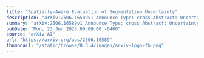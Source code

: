 ```yaml
---
title: "Spatially-Aware Evaluation of Segmentation Uncertainty"
description: "arXiv:2506.16589v1 Announce Type: cross Abstract: Uncertainty maps highlight unreliable regions in segmentation predictions. However, most uncertainty evaluation metrics treat voxels independently, ignoring spatial context and anatomical structure. As a result, they may assign identical scores to qualitatively distinct patterns (e.g., scattered vs. boundary-aligned uncertainty). We propose three spatially aware metrics that incorporate structural and boundary information and conduct a thorough validation on medical imaging data from the prostate zonal segmentation challenge within the Medical Segmentation Decathlon. Our results demonstrate improved alignment with clinically important factors and better discrimination between meaningful and spurious uncertainty patterns."
summary: "arXiv:2506.16589v1 Announce Type: cross Abstract: Uncertainty maps highlight unreliable regions in segmentation predictions. However, most uncertainty evaluation metrics treat voxels independently, ignoring spatial context and anatomical structure. As a result, they may assign identical scores to qualitatively distinct patterns (e.g., scattered vs. boundary-aligned uncertainty). We propose three spatially aware metrics that incorporate structural and boundary information and conduct a thorough validation on medical imaging data from the prostate zonal segmentation challenge within the Medical Segmentation Decathlon. Our results demonstrate improved alignment with clinically important factors and better discrimination between meaningful and spurious uncertainty patterns."
pubDate: "Mon, 23 Jun 2025 00:00:00 -0400"
source: "arXiv AI"
url: "https://arxiv.org/abs/2506.16589"
thumbnail: "/static/browse/0.3.4/images/arxiv-logo-fb.png"
---
```


